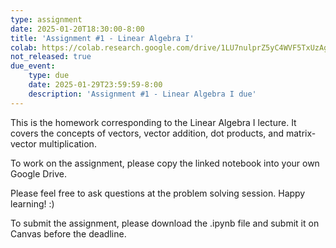 ```yaml
---
type: assignment
date: 2025-01-20T18:30:00-8:00
title: 'Assignment #1 - Linear Algebra I'
colab: https://colab.research.google.com/drive/1LU7nulprZ5yC4WVF5TxUzAgLESnb-hrz?usp=sharing
not_released: true
due_event: 
    type: due
    date: 2025-01-29T23:59:59-8:00
    description: 'Assignment #1 - Linear Algebra I due'
---
```

This is the homework corresponding to the Linear Algebra I lecture. It covers the concepts of vectors, vector addition, dot products, and matrix-vector multiplication. 

To work on the assignment, please copy the linked notebook into your own Google Drive. 

Please feel free to ask questions at the problem solving session. Happy learning! :)

To submit the assignment, please download the .ipynb file and submit it on Canvas before the deadline.

